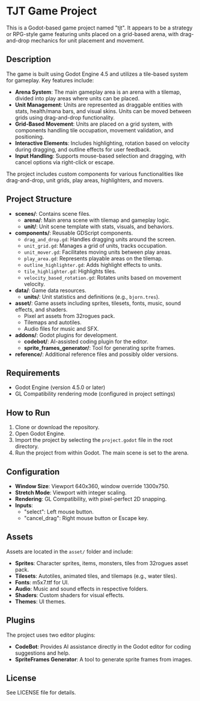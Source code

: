 # TJT Game Project

This is a Godot-based game project named "tjt". It appears to be a strategy or RPG-style game featuring units placed on a grid-based arena, with drag-and-drop mechanics for unit placement and movement.

## Description

The game is built using Godot Engine 4.5 and utilizes a tile-based system for gameplay. Key features include:

- **Arena System**: The main gameplay area is an arena with a tilemap, divided into play areas where units can be placed.
- **Unit Management**: Units are represented as draggable entities with stats, health/mana bars, and visual skins. Units can be moved between grids using drag-and-drop functionality.
- **Grid-Based Movement**: Units are placed on a grid system, with components handling tile occupation, movement validation, and positioning.
- **Interactive Elements**: Includes highlighting, rotation based on velocity during dragging, and outline effects for user feedback.
- **Input Handling**: Supports mouse-based selection and dragging, with cancel options via right-click or escape.

The project includes custom components for various functionalities like drag-and-drop, unit grids, play areas, highlighters, and movers.

## Project Structure

- **scenes/**: Contains scene files.
  - **arena/**: Main arena scene with tilemap and gameplay logic.
  - **unit/**: Unit scene template with stats, visuals, and behaviors.
- **components/**: Reusable GDScript components.
  - `drag_and_drop.gd`: Handles dragging units around the screen.
  - `unit_grid.gd`: Manages a grid of units, tracks occupation.
  - `unit_mover.gd`: Facilitates moving units between play areas.
  - `play_area.gd`: Represents playable areas on the tilemap.
  - `outline_highlighter.gd`: Adds highlight effects to units.
  - `tile_highlighter.gd`: Highlights tiles.
  - `velocity_based_rotation.gd`: Rotates units based on movement velocity.
- **data/**: Game data resources.
  - **units/**: Unit statistics and definitions (e.g., `bjorn.tres`).
- **asset/**: Game assets including sprites, tilesets, fonts, music, sound effects, and shaders.
  - Pixel art assets from 32rogues pack.
  - Tilemaps and autotiles.
  - Audio files for music and SFX.
- **addons/**: Godot plugins for development.
  - **codebot/**: AI-assisted coding plugin for the editor.
  - **sprite_frames_generator/**: Tool for generating sprite frames.
- **reference/**: Additional reference files and possibly older versions.

## Requirements

- Godot Engine (version 4.5.0 or later)
- GL Compatibility rendering mode (configured in project settings)

## How to Run

1. Clone or download the repository.
2. Open Godot Engine.
3. Import the project by selecting the `project.godot` file in the root directory.
4. Run the project from within Godot. The main scene is set to the arena.

## Configuration

- **Window Size**: Viewport 640x360, window override 1300x750.
- **Stretch Mode**: Viewport with integer scaling.
- **Rendering**: GL Compatibility, with pixel-perfect 2D snapping.
- **Inputs**:
  - "select": Left mouse button.
  - "cancel_drag": Right mouse button or Escape key.

## Assets

Assets are located in the `asset/` folder and include:

- **Sprites**: Character sprites, items, monsters, tiles from 32rogues asset pack.
- **Tilesets**: Autotiles, animated tiles, and tilemaps (e.g., water tiles).
- **Fonts**: m5x7.ttf for UI.
- **Audio**: Music and sound effects in respective folders.
- **Shaders**: Custom shaders for visual effects.
- **Themes**: UI themes.

## Plugins

The project uses two editor plugins:

- **CodeBot**: Provides AI assistance directly in the Godot editor for coding suggestions and help.
- **SpriteFrames Generator**: A tool to generate sprite frames from images.

## License

See LICENSE file for details.